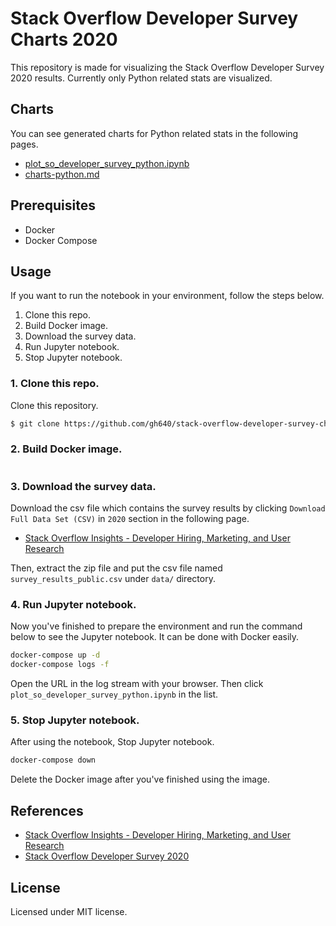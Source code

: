 # Stack Overflow Developer Survey Charts 2020

This repository is made for visualizing the Stack Overflow Developer Survey 2020 results. Currently only Python related stats are visualized.

## Charts

You can see generated charts for Python related stats in the following pages.

- [plot_so_developer_survey_python.ipynb](https://github.com/gh640/stack-overflow-developer-survey-charts-2020/blob/main/plot_so_developer_survey_python.ipynb)
- [charts-python.md](https://github.com/gh640/stack-overflow-developer-survey-charts-2020/blob/main/charts-python.md)

## Prerequisites

- Docker
- Docker Compose

## Usage

If you want to run the notebook in your environment, follow the steps below.

1. Clone this repo.
2. Build Docker image.
3. Download the survey data.
4. Run Jupyter notebook.
5. Stop Jupyter notebook.

### 1. Clone this repo.

Clone this repository.

```bash
$ git clone https://github.com/gh640/stack-overflow-developer-survey-charts-2020
```

### 2. Build Docker image.

```bash
```

### 3. Download the survey data.

Download the csv file which contains the survey results by clicking `Download Full Data Set (CSV)` in `2020` section in the following page.

- [Stack Overflow Insights - Developer Hiring, Marketing, and User Research](https://insights.stackoverflow.com/survey)

Then, extract the zip file and put the csv file named `survey_results_public.csv` under `data/` directory.

### 4. Run Jupyter notebook.

Now you've finished to prepare the environment and run the command below to see the Jupyter notebook. It can be done with Docker easily.

```bash
docker-compose up -d
docker-compose logs -f
```

Open the URL in the log stream with your browser. Then click `plot_so_developer_survey_python.ipynb` in the list.

### 5. Stop Jupyter notebook.

After using the notebook, Stop Jupyter notebook.

```bash
docker-compose down
```

Delete the Docker image after you've finished using the image.

## References

- [Stack Overflow Insights - Developer Hiring, Marketing, and User Research](https://insights.stackoverflow.com/survey)
- [Stack Overflow Developer Survey 2020](https://insights.stackoverflow.com/survey/2020)

## License

Licensed under MIT license.
